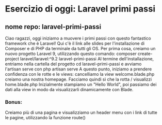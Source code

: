 # Esercizio di oggi: Laravel primi passi

## nome repo: laravel-primi-passi

Ciao ragazzi,
oggi iniziamo a muovere i primi passi con questo fantastico framework che è Laravel!
Qui c'è il link alle slides per l'installazione di Composer e di PHP da terminale da tutti gli OS.
Per prima cosa, creiamo un nuovo progetto Laravel 9, utilizzando questo comando:
composer create-project laravel/laravel:^9.2 laravel-primi-passi
Al termine dell'installazione, entriamo nella cartella del progetto
cd laravel-primi-passi
e avviamo l'artisan serve con
php artisan serve
A questo punto, iniziamo a prendere confidenza con le rotte e le views:
cancelliamo la view welcome.blade.php
creiamo una nostra homepage.
Facciamo quindi sì che la rotta / visualizzi home.blade.php
Inizialmente stampiamo un "Hello World", poi passiamo dei dati alla view in modo da visualizzarli dinamicamente con Blade.

### Bonus:

Creiamo più di una pagina e visualizziamo un header menu con i link di tutte le pagine, utilizzando la funzione route()
